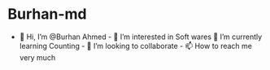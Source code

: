 # Burhan-md
- 👋 Hi, I’m @Burhan Ahmed - 👀 I’m interested in Soft wares  🌱 I’m currently learning Counting - 💞️ I’m looking to collaborate  - 📫 How to reach me very much  
